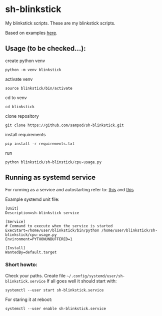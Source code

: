 # sh-blinkstick
My blinkstick scripts.
These are my blinkstick scripts.

Based on examples [here](https://github.com/arvydas/blinkstick-python/wiki).

## Usage (to be checked...): 
create python venv 

```
python -m venv blinkstick
```

activate venv 

```
source blinkstick/bin/activate 
```

cd to venv 

```
cd blinkstick
```


clone repository 

```
git clone https://github.com/sampod/sh-blinkstick.git
```

install requirements 

```
pip install -r requirements.txt 
```

run 

```
python blinkstick/sh-blinstick/cpu-usage.py 
```

## Running as systemd service

For running as a service and autostarting refer to:
[this](https://github.com/torfsen/python-systemd-tutorial)
and
[this](https://www.unixsysadmin.com/systemd-user-services/)

Example systemd unit file: 

```
[Unit]
Description=sh-blinkstick service

[Service]
# Command to execute when the service is started
ExecStart=/home/user/blinkstick/bin/python /home/user/blinkstick/sh-blinkstick/cpu-usage.py
Environment=PYTHONUNBUFFERED=1

[Install]
WantedBy=default.target
```

### Short howto:

Check your paths. 
Create file `~/.config/systemd/user/sh-blinkstick.service` 
If all goes well it should start with: 
```
systemctl --user start sh-blinkstick.service
```

For staring it at reboot:
```
systemctl --user enable sh-blinkstick.service
```

